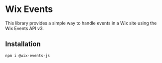 # Wix Events

This library provides a simple way to handle events in a Wix site using the Wix Events API v3.

## Installation

```bash
npm i @wix-events-js
```
